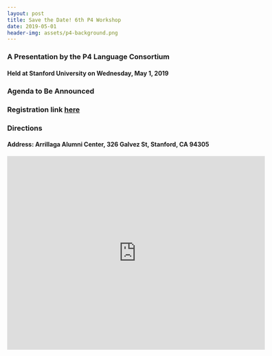 ```yaml
---
layout: post
title: Save the Date! 6th P4 Workshop
date: 2019-05-01
header-img: assets/p4-background.png
---
```


### A Presentation by the P4 Language Consortium
    
#### Held at Stanford University on Wednesday, May 1, 2019 

### Agenda to Be Announced
### Registration link [here](https://www.eventbrite.com/e/p4-workshop-2019-tickets-55314832152)

### Directions

#### Address: Arrillaga Alumni Center, 326 Galvez St, Stanford, CA 94305
    
<iframe src="https://www.google.com/maps/embed?pb=!1m18!1m12!1m3!1d3168.2722083658236!2d-122.16701278469225!3d37.43067377982362!2m3!1f0!2f0!3f0!3m2!1i1024!2i768!4f13.1!3m3!1m2!1s0x808fbb28416493a7%3A0x778a60994d7a5e4c!2sFrances+C.+Arrillaga+Alumni+Center!5e0!3m2!1sen!2sus!4v1526996941379" width="600" height="450" frameborder="0" style="border:0" allowfullscreen></iframe>  
    
